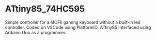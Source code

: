 # ATtiny85_74HC595
Simple controller for a MOFII gaming keyboard without a built-in led controller.
Coded on VSCode using PlatformIO.
ATtiny85 interfaced using Arduino Uno as a programmer.